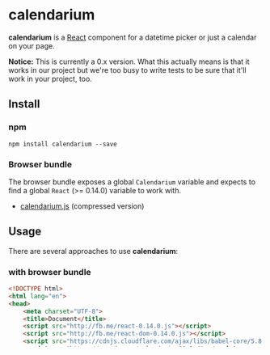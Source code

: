 # calendarium

**calendarium** is a [React](http://facebook.github.io/react/) component for a datetime picker or just a calendar on your page.

**Notice:** This is currently a 0.x version. What this actually means is that it works in our project but we're too busy to write tests to be sure that it'll work in your project, too.


## Install

### npm

```
npm install calendarium --save
```

### Browser bundle

The browser bundle exposes a global `Calendarium` variable and expects to find a global `React` (>= 0.14.0) variable to work with.

* [calendarium.js](https://npmcdn.com/calendarium@0.2.4) (compressed version)



## Usage

There are several approaches to use **calendarium**:

### with browser bundle

```html
<!DOCTYPE html>
<html lang="en">
<head>
    <meta charset="UTF-8">
    <title>Document</title>
    <script src="http://fb.me/react-0.14.0.js"></script>
    <script src="http://fb.me/react-dom-0.14.0.js"></script>
    <script src="https://cdnjs.cloudflare.com/ajax/libs/babel-core/5.8.23/browser.min.js"></script>
    <script src="https://npmcdn.com/calendarium@0.2.4"></script>
</head>
<body>
    <div id="example"></div>
    <script type="text/babel">
    
      var DatePicker = Calendarium.DatePicker;
      
      ReactDOM.render(
        <DatePicker id="myCDP1"/>,
        document.getElementById('example')
      );
    </script>
</body>
</html>
```


### with webpack + ES5 (withowt JSX)

```javascript    
var React = require('react');
var ReactDOM = require('react-dom');

var DatePicker = require('calendarium').DatePicker;

var myCDP1 = React.createElement(DatePicker, { id: "myCDP1" });

ReactDOM.render(
    myCDP1, 
    document.getElementById('datepicker')
);
```


### with webpack + ES2015

```javascript    
import * as React from 'react';
import * as ReactDOM from 'react-dom';
import {DatePicker} from 'calendarium';

ReactDOM.render(<DatePicker id="myCDP1"/>, document.getElementById('datepicker'));
```